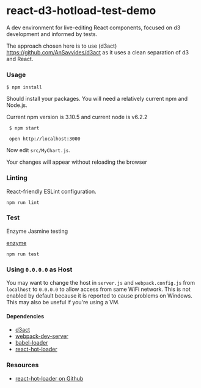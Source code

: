 react-d3-hotload-test-demo
=====================

A dev environment for live-editing React components, focused on d3 development and informed by tests.

The approach chosen here is to use (d3act) https://github.com/AnSavvides/d3act as it uses a clean separation of d3 and React.



### Usage


    $ npm install

Should install your packages. You will need a relatively current npm and Node.js.

Current npm version is 3.10.5 and current node is v6.2.2


     $ npm start

     open http://localhost:3000

Now edit `src/MyChart.js`.

Your changes will appear without reloading the browser

### Linting

React-friendly ESLint configuration.

```
npm run lint
```

### Test

Enzyme Jasmine testing

[enzyme](https://github.com/airbnb/enzyme)

```
npm run test
```


### Using `0.0.0.0` as Host

You may want to change the host in `server.js` and `webpack.config.js` from `localhost` to `0.0.0.0` to allow access from same WiFi network. This is not enabled by default because it is reported to cause problems on Windows. This may also be useful if you're using a VM.

#### Dependencies

* [d3act](https://github.com/AnSavvides/d3act)
* [webpack-dev-server](https://github.com/webpack/webpack-dev-server)
* [babel-loader](https://github.com/babel/babel-loader)
* [react-hot-loader](https://github.com/gaearon/react-hot-loader)

### Resources

* [react-hot-loader on Github](https://github.com/gaearon/react-hot-loader)
